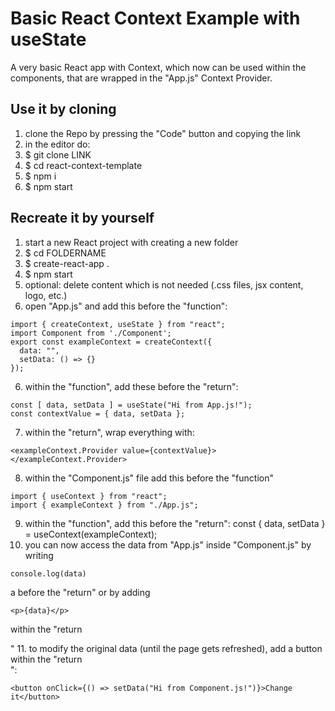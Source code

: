 # Basic React Context Example with useState
A very basic React app with Context, which now can be used within the components, that are wrapped in the "App.js" Context Provider.

## Use it by cloning
1. clone the Repo by pressing the "Code" button and copying the link
2. in the editor do:
3. $ git clone LINK
4. $ cd react-context-template
5. $ npm i
6. $ npm start

## Recreate it by yourself
1. start a new React project with creating a new folder
2. $ cd FOLDERNAME
2. $ create-react-app .
3. $ npm start
4. optional: delete content which is not needed (.css files, jsx content, logo, etc.)
5. open "App.js" and add this before the "function":
```
import { createContext, useState } from "react";
import Component from './Component';
export const exampleContext = createContext({
  data: "",
  setData: () => {}
});
```
6. within the "function", add these before the "return":
```
const [ data, setData ] = useState("Hi from App.js!");
const contextValue = { data, setData };
```
7. within the "return", wrap everything with:
```
<exampleContext.Provider value={contextValue}>
</exampleContext.Provider>
```
8. within the "Component.js" file add this before the "function"
```
import { useContext } from "react";
import { exampleContext } from "./App.js";
```
9. within the "function", add this before the "return":
const { data, setData } = useContext(exampleContext);
10. you can now access the data from "App.js" inside "Component.js" by writing 
```
console.log(data)
```
a
before the "return" or by adding 
```
<p>{data}</p>
```
within the "return <div></div>"
11. to modify the original data (until the page gets refreshed), add a button within the "return <div></div>":
```
<button onClick={() => setData("Hi from Component.js!")}>Change it</button>
```